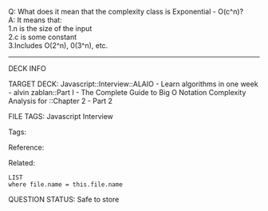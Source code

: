 Q: What does it mean that the complexity class is Exponential - O(c^n)?  
A: It means that:  
1.n is the size of the input  
2.c is some constant  
3.Includes O(2^n), 0(3^n), etc.


---

DECK INFO

TARGET DECK: Javascript::Interview::ALAIO - Learn algorithms in one week - alvin zablan::Part I - The Complete Guide to Big O Notation Complexity Analysis for ::Chapter 2 - Part 2

FILE TAGS: Javascript Interview

Tags:

Reference:

Related:

```dataview
LIST
where file.name = this.file.name
```

QUESTION STATUS: Safe to store